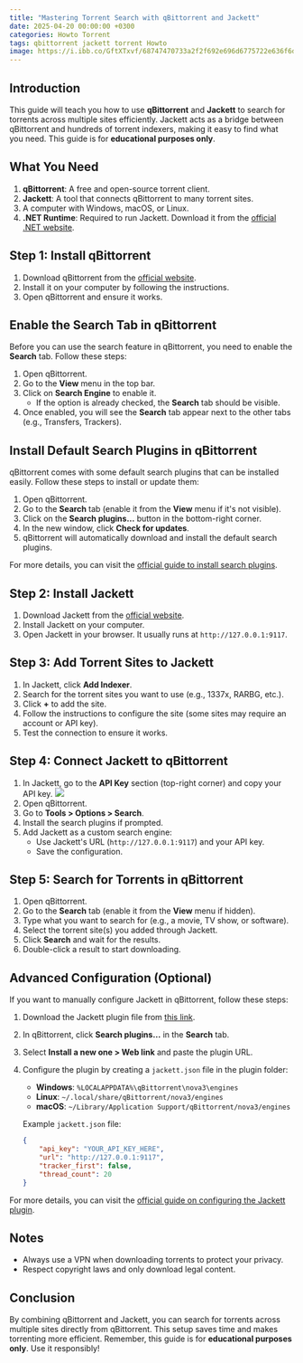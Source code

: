 ```yaml
---
title: "Mastering Torrent Search with qBittorrent and Jackett"
date: 2025-04-20 00:00:00 +0300
categories: Howto Torrent
tags: qbittorrent jackett torrent Howto
image: https://i.ibb.co/GftXTxvf/68747470733a2f2f692e696d6775722e636f6d2f75436177674c612e706e67.png
---
```


## Introduction

This guide will teach you how to use **qBittorrent** and **Jackett** to search for torrents across multiple sites efficiently. Jackett acts as a bridge between qBittorrent and hundreds of torrent indexers, making it easy to find what you need. This guide is for **educational purposes only**.

## What You Need

1. **qBittorrent**: A free and open-source torrent client.
2. **Jackett**: A tool that connects qBittorrent to many torrent sites.
3. A computer with Windows, macOS, or Linux.
4. **.NET Runtime**: Required to run Jackett. Download it from the [official .NET website](https://dotnet.microsoft.com/download).

## Step 1: Install qBittorrent

1. Download qBittorrent from the [official website](https://www.qbittorrent.org/).
2. Install it on your computer by following the instructions.
3. Open qBittorrent and ensure it works.

## Enable the Search Tab in qBittorrent

Before you can use the search feature in qBittorrent, you need to enable the **Search** tab. Follow these steps:

1. Open qBittorrent.
2. Go to the **View** menu in the top bar.
3. Click on **Search Engine** to enable it.
   - If the option is already checked, the **Search** tab should be visible.
4. Once enabled, you will see the **Search** tab appear next to the other tabs (e.g., Transfers, Trackers).

## Install Default Search Plugins in qBittorrent

qBittorrent comes with some default search plugins that can be installed easily. Follow these steps to install or update them:

1. Open qBittorrent.
2. Go to the **Search** tab (enable it from the **View** menu if it's not visible).
3. Click on the **Search plugins…** button in the bottom-right corner.
4. In the new window, click **Check for updates**.
5. qBittorrent will automatically download and install the default search plugins.

For more details, you can visit the [official guide to install search plugins](https://github.com/qbittorrent/search-plugins/wiki/Install-search-plugins).

## Step 2: Install Jackett

1. Download Jackett from the [official website](https://github.com/Jackett/Jackett/releases).
2. Install Jackett on your computer.
3. Open Jackett in your browser. It usually runs at `http://127.0.0.1:9117`.

## Step 3: Add Torrent Sites to Jackett

1. In Jackett, click **Add Indexer**.
2. Search for the torrent sites you want to use (e.g., 1337x, RARBG, etc.).
3. Click **+** to add the site.
4. Follow the instructions to configure the site (some sites may require an account or API key).
5. Test the connection to ensure it works.

## Step 4: Connect Jackett to qBittorrent

1. In Jackett, go to the **API Key** section (top-right corner) and copy your API key.
   ![](https://i.ibb.co/PZWtZ59N/image.png)
2. Open qBittorrent.
3. Go to **Tools > Options > Search**.
4. Install the search plugins if prompted.
5. Add Jackett as a custom search engine:
   - Use Jackett's URL (`http://127.0.0.1:9117`) and your API key.
   - Save the configuration.


## Step 5: Search for Torrents in qBittorrent

1. Open qBittorrent.
2. Go to the **Search** tab (enable it from the **View** menu if hidden).
3. Type what you want to search for (e.g., a movie, TV show, or software).
4. Select the torrent site(s) you added through Jackett.
5. Click **Search** and wait for the results.
6. Double-click a result to start downloading.

## Advanced Configuration (Optional)

If you want to manually configure Jackett in qBittorrent, follow these steps:

1. Download the Jackett plugin file from [this link](https://raw.githubusercontent.com/qbittorrent/search-plugins/master/nova3/engines/jackett.py).
2. In qBittorrent, click **Search plugins…** in the **Search** tab.
3. Select **Install a new one > Web link** and paste the plugin URL.
4. Configure the plugin by creating a `jackett.json` file in the plugin folder:
   - **Windows**: `%LOCALAPPDATA%\qBittorrent\nova3\engines`
   - **Linux**: `~/.local/share/qBittorrent/nova3/engines`
   - **macOS**: `~/Library/Application Support/qBittorrent/nova3/engines`

   Example `jackett.json` file:
   ```json
   {
       "api_key": "YOUR_API_KEY_HERE",
       "url": "http://127.0.0.1:9117",
       "tracker_first": false,
       "thread_count": 20
   }
   ```

For more details, you can visit the [official guide on configuring the Jackett plugin](https://github.com/qbittorrent/search-plugins/wiki/How-to-configure-Jackett-plugin).


## Notes

- Always use a VPN when downloading torrents to protect your privacy.
- Respect copyright laws and only download legal content.

## Conclusion

By combining qBittorrent and Jackett, you can search for torrents across multiple sites directly from qBittorrent. This setup saves time and makes torrenting more efficient. Remember, this guide is for **educational purposes only**. Use it responsibly!
